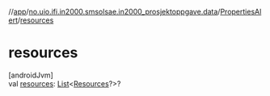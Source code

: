 //[app](../../../index.md)/[no.uio.ifi.in2000.smsolsae.in2000_prosjektoppgave.data](../index.md)/[PropertiesAlert](index.md)/[resources](resources.md)

# resources

[androidJvm]\
val [resources](resources.md): [List](https://kotlinlang.org/api/latest/jvm/stdlib/kotlin.collections/-list/index.html)&lt;[Resources](../-resources/index.md)?&gt;?

